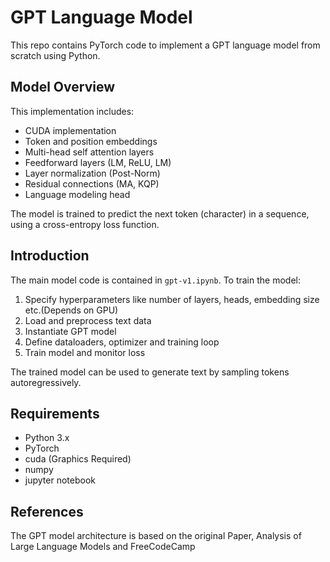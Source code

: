  # GPT Language Model

This repo contains PyTorch code to implement a GPT language model from scratch using Python. 

## Model Overview

This implementation includes:

- CUDA implementation
- Token and position embeddings
- Multi-head self attention layers
- Feedforward layers  (LM, ReLU, LM)
- Layer normalization (Post-Norm)
- Residual connections (MA, KQP)
- Language modeling head

The model is trained to predict the next token (character) in a sequence, using a cross-entropy loss function.

## Introduction

The main model code is contained in `gpt-v1.ipynb`. To train the model:

1. Specify hyperparameters like number of layers, heads, embedding size etc.(Depends on GPU)
2. Load and preprocess text data
3. Instantiate GPT model
4. Define dataloaders, optimizer and training loop 
5. Train model and monitor loss

The trained model can be used to generate text by sampling tokens autoregressively.

## Requirements

- Python 3.x 
- PyTorch
- cuda (Graphics Required)
- numpy
- jupyter notebook 

## References

The GPT model architecture is based on the original Paper, Analysis of Large Language Models and FreeCodeCamp
